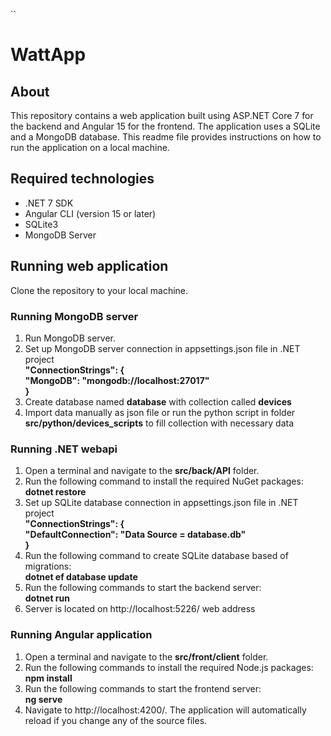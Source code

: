 ``<h1>WattApp</h1>
<h2>About</h2>
<p>
This repository contains a web application built using ASP.NET Core 7 for the backend and Angular 15 for the frontend. The application uses a SQLite and a MongoDB database. This readme file provides instructions on how to run the application on a local machine.
</p>

<h2>Required technologies</h2>
<ul>
<li>.NET 7 SDK</li>
<li>Angular CLI (version 15 or later)</li>
<li>SQLite3</li>
<li>MongoDB Server</li>
</ul>

<h2>Running web application</h2>

<p>Clone the repository to your local machine.</p>

<h3>Running MongoDB server</h3>
<ol>
<li>Run MongoDB server.</li>
<li>Set up MongoDB server connection in appsettings.json file in .NET project
<b><br>"ConnectionStrings": {<br>
        "MongoDB": "mongodb://localhost:27017"<br>
  }<br></b>
</li>
<li>Create database named <b>database</b> with collection called <b>devices</b></li>
<li>Import data manually as json file or run the python script in folder <b>src/python/devices_scripts</b> to fill collection with necessary data</li>
</ol>

<h3>Running .NET webapi</h3>
<ol>
<li>Open a terminal and navigate to the <b>src/back/API</b> folder.</li>
<li>Run the following command to install the required NuGet packages:<br><b>dotnet restore</b></li>
<li>Set up SQLite database connection in appsettings.json file in .NET project
<b><br>"ConnectionStrings": {<br>
     "DefaultConnection": "Data Source = database.db"<br>
  }<br></b>
<li>Run the following command to create SQLite database based of migrations:<br><b>dotnet ef database update</b></li>
<li>Run the following commands to start the backend server:<br><b>dotnet run</b></li>
<li>Server is located on http://localhost:5226/ web address</li>
</ol>

<h3>Running Angular application</h3>
<ol>
<li>Open a terminal and navigate to the <b>src/front/client</b> folder.</li>
<li>Run the following commands to install the required Node.js packages:<br><b>npm install</b></li>
<li>Run the following commands to start the frontend server:<br><b>ng serve</b></li>
<li>Navigate to http://localhost:4200/. The application will automatically reload if you change any of the source files.</li>
</ol>



